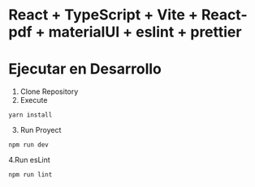 # React + TypeScript + Vite + React-pdf + materialUI + eslint + prettier

# Ejecutar en Desarrollo

1. Clone Repository
2. Execute

```
yarn install
```

3. Run Proyect

```
npm run dev
```

4.Run esLint

```
npm run lint
```
